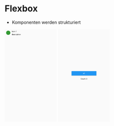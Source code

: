# Flexbox
- Komponenten werden strukturiert 
<img src="./screenshots/Screenshot_1632854041.png" height="300" margin="20" alt="screenshot">
<img src="./screenshots/Screenshot_1632854049.png" height="300" margin="20" alt="screenshot">
